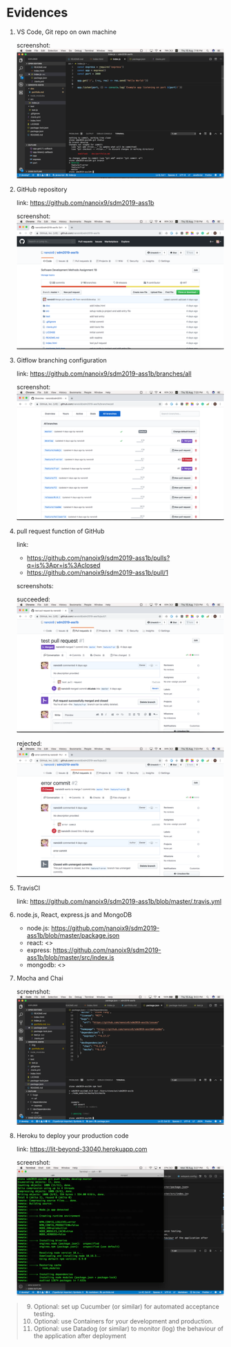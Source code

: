 # Evidences

1. VS Code, Git repo on own machine

    screenshot: ![VS Code & Git](img/vscode-git.png)

2. GitHub repository

    link: <https://github.com/nanoix9/sdm2019-ass1b>
    
    screenshot: ![](img/github.png)

3. Gitflow branching configuration

    link: <https://github.com/nanoix9/sdm2019-ass1b/branches/all>

    screenshot: ![](img/gitflow.png)

4. pull request function of GitHub

    link:

    - <https://github.com/nanoix9/sdm2019-ass1b/pulls?q=is%3Apr+is%3Aclosed>
    - <https://github.com/nanoix9/sdm2019-ass1b/pull/1>

    screenshots:

    succeeded: ![succeeded](img/pullrequest.png)

    rejected: ![rejected](img/pullrequest-rejected.png)

5. TravisCI

    link: <https://github.com/nanoix9/sdm2019-ass1b/blob/master/.travis.yml>

6. node.js, React, express.js and MongoDB

    - node.js: <https://github.com/nanoix9/sdm2019-ass1b/blob/master/package.json>
    - react: <>
    - express: <https://github.com/nanoix9/sdm2019-ass1b/blob/master/src/index.js>
    - mongodb: <>

7. Mocha and Chai

    screenshot: ![mocha-chai](img/mocha-chai.png)
    
8. Heroku to deploy your production code
    
    link: <https://lit-beyond-33040.herokuapp.com>

    screenshot: ![heroku-deploy](img/heroku-deploy.png)

> 9. Optional: set up Cucumber (or similar) for automated acceptance testing.
> 10. Optional: use Containers for your development and production.
> 11. Optional: use Datadog (or similar) to monitor (log) the behaviour of the application after deployment